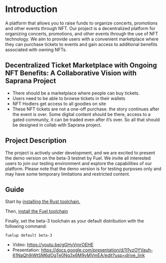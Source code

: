 # Introduction

A platform that allows you to raise funds to organize concerts, promotions and other events through NFT. Our project is a decentralized platform for organizing concerts, promotions, and other events through the use of NFT technology. We aim to provide users with a convenient marketplace where they can purchase tickets to events and gain access to additional benefits associated with owning NFTs.

## Decentralized Ticket Marketplace with Ongoing NFT Benefits: A Collaborative Vision with Saprana Project

* There should be a marketplace where people can buy tickets. 
* Users need to be able to browse tickets in their wallets
* NFT Hodlers get access to all goodies on site
* These NFT tickets are not a one-off purchase. the story continues after the event is over. Some digital content should be there, access to a gated community, it can be traded even after it’s over. So all that should be designed in collab with Saprana project.

## Project Description

The project is actively under development, and we are excited to present the demo version on the beta-3 testnet by Fuel. We invite all interested users to join our testing environment and explore the capabilities of our platform. Please note that the demo version is for testing purposes only and may have some temporary limitations and restricted content.

## Guide

Start by [installing the Rust toolchain.](https://www.rust-lang.org/tools/install)

Then, [install the Fuel toolchain](https://github.com/FuelLabs/fuelup)

Finally, set the beta-3 toolchain as your default distribution with the following command:
```
fuelup default beta-3
```




* Video: https://youtu.be/gGHyVmrOEHE
* Presentation: https://docs.google.com/presentation/d/1l1yzOYVauh-61NaQh9iWtSM6dOgTe0Ng3x6M9vMVmEA/edit?usp=drive_link
